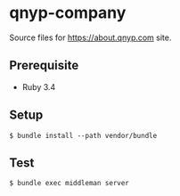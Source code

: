 # qnyp-company

Source files for https://about.qnyp.com site.

## Prerequisite

- Ruby 3.4

## Setup

```
$ bundle install --path vendor/bundle
```

## Test

```
$ bundle exec middleman server
```
